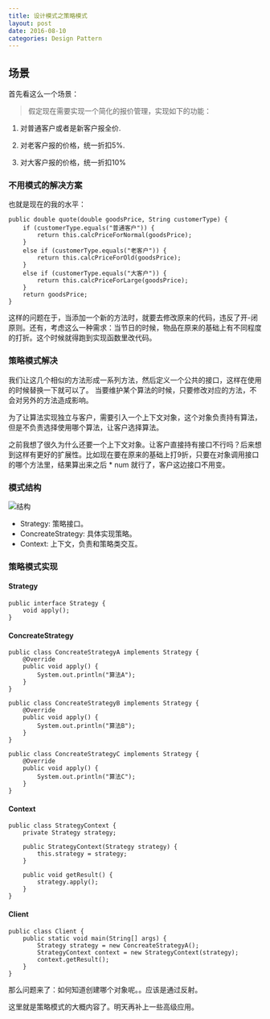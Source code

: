 ```yaml
---
title: 设计模式之策略模式
layout: post
date: 2016-08-10
categories: Design Pattern
---
```


## 场景

首先看这么一个场景：

> 假定现在需要实现一个简化的报价管理，实现如下的功能：

1. 对普通客户或者是新客户报全价.

2. 对老客户报的价格，统一折扣5%.

3. 对大客户报的价格，统一折扣10%

### 不用模式的解决方案

也就是现在的我的水平：

```
public double quote(double goodsPrice, String customerType) {
    if (customerType.equals("普通客户")) {
        return this.calcPriceForNormal(goodsPrice);
    }
    else if (customerType.equals("老客户")) {
        return this.calcPriceForOld(goodsPrice);
    }
    else if (customerType.equals("大客户")) {
        return this.calcPriceForLarge(goodsPrice);
    }
    return goodsPrice;
}
```
这样的问题在于，当添加一个新的方法时，就要去修改原来的代码，违反了开-闭原则。还有，考虑这么一种需求：当节日的时候，物品在原来的基础上有不同程度的打折。这个时候就得跑到实现函数里改代码。

### 策略模式解决

我们让这几个相似的方法形成一系列方法，然后定义一个公共的接口，这样在使用的时候替换一下就可以了。
当要维护某个算法的时候，只要修改对应的方法，不会对另外的方法造成影响。

为了让算法实现独立与客户，需要引入一个上下文对象，这个对象负责持有算法，但是不负责选择使用哪个算法，让客户选择算法。

之前我想了很久为什么还要一个上下文对象。让客户直接持有接口不行吗？后来想到这样有更好的扩展性。比如现在要在原来的基础上打9折，只要在对象调用接口的哪个方法里，结果算出来之后 * num 就行了，客户这边接口不用变。

### 模式结构

![结构](http://www.uml.org.cn/sjms/images/2010062321051411.jpg)

- Strategy: 策略接口。
- ConcreateStrategy: 具体实现策略。
- Context: 上下文，负责和策略类交互。

### 策略模式实现

#### Strategy 

```
public interface Strategy {
    void apply();
}
```

#### ConcreateStrategy 

```
public class ConcreateStrategyA implements Strategy {
    @Override
    public void apply() {
        System.out.println("算法A");
    }
}
```

```
public class ConcreateStrategyB implements Strategy {
    @Override
    public void apply() {
        System.out.println("算法B");
    }
}
```

```
public class ConcreateStrategyC implements Strategy {
    @Override
    public void apply() {
        System.out.println("算法C");
    }
}
```

#### Context

```
public class StrategyContext {
    private Strategy strategy;

    public StrategyContext(Strategy strategy) {
        this.strategy = strategy;
    }

    public void getResult() {
        strategy.apply();
    }
}
```

#### Client

```
public class Client {
    public static void main(String[] args) {
        Strategy strategy = new ConcreateStrategyA();
        StrategyContext context = new StrategyContext(strategy);
        context.getResult();
    }
}
```

那么问题来了：如何知道创建哪个对象呢。。应该是通过反射。


这里就是策略模式的大概内容了。明天再补上一些高级应用。
